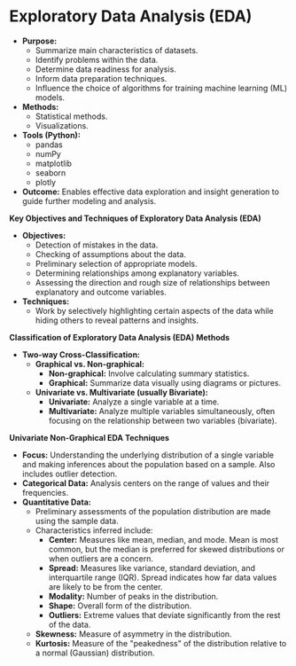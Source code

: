 # Exploratory Data Analysis (EDA)

*   **Purpose:**
    *   Summarize main characteristics of datasets.
    *   Identify problems within the data.
    *   Determine data readiness for analysis.
    *   Inform data preparation techniques.
    *   Influence the choice of algorithms for training machine learning (ML) models.
*   **Methods:**
    *   Statistical methods.
    *   Visualizations.
*   **Tools (Python):**
    *   pandas
    *   numPy
    *   matplotlib
    *   seaborn
    *   plotly
*   **Outcome:** Enables effective data exploration and insight generation to guide further modeling and analysis.


**Key Objectives and Techniques of Exploratory Data Analysis (EDA)**

*   **Objectives:**
    *   Detection of mistakes in the data.
    *   Checking of assumptions about the data.
    *   Preliminary selection of appropriate models.
    *   Determining relationships among explanatory variables.
    *   Assessing the direction and rough size of relationships between explanatory and outcome variables.
*   **Techniques:**
    *   Work by selectively highlighting certain aspects of the data while hiding others to reveal patterns and insights.


**Classification of Exploratory Data Analysis (EDA) Methods**

*   **Two-way Cross-Classification:**
    *   **Graphical vs. Non-graphical:**
        *   **Non-graphical:** Involve calculating summary statistics.
        *   **Graphical:** Summarize data visually using diagrams or pictures.
    *   **Univariate vs. Multivariate (usually Bivariate):**
        *   **Univariate:** Analyze a single variable at a time.
        *   **Multivariate:** Analyze multiple variables simultaneously, often focusing on the relationship between two variables (bivariate).

**Univariate Non-Graphical EDA Techniques**

*   **Focus:** Understanding the underlying distribution of a single variable and making inferences about the population based on a sample. Also includes outlier detection.
*   **Categorical Data:** Analysis centers on the range of values and their frequencies.
*   **Quantitative Data:**
    *   Preliminary assessments of the population distribution are made using the sample data.
    *   Characteristics inferred include:
        *   **Center:** Measures like mean, median, and mode. Mean is most common, but the median is preferred for skewed distributions or when outliers are a concern.
        *   **Spread:** Measures like variance, standard deviation, and interquartile range (IQR). Spread indicates how far data values are likely to be from the center.
        *   **Modality:** Number of peaks in the distribution.
        *   **Shape:** Overall form of the distribution.
        *   **Outliers:** Extreme values that deviate significantly from the rest of the data.
    *   **Skewness:** Measure of asymmetry in the distribution.
    *   **Kurtosis:** Measure of the "peakedness" of the distribution relative to a normal (Gaussian) distribution.



